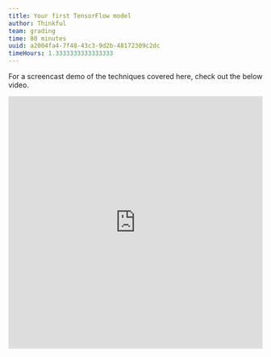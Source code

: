 ```yaml
---
title: Your first TensorFlow model
author: Thinkful
team: grading
time: 80 minutes
uuid: a2004fa4-7f48-43c3-9d2b-48172309c2dc
timeHours: 1.3333333333333333
---
```


<jupyter notebook-name="6.6.3 Your First Tensor Flow Model" course-code="DSBC" />


For a screencast demo of the techniques covered here, check out the below video.

<iframe id="kaltura_player_1604711020" src="https://cdnapisec.kaltura.com/p/2315191/sp/231519100/embedIframeJs/uiconf_id/45331192/partner_id/2315191?iframeembed=true&playerId=kaltura_player_1604711020&entry_id=1_r7xrnsd8" width="100%" height="500" allowfullscreen webkitallowfullscreen mozAllowFullScreen allow="autoplay *; fullscreen *; encrypted-media *" frameborder="0"></iframe>